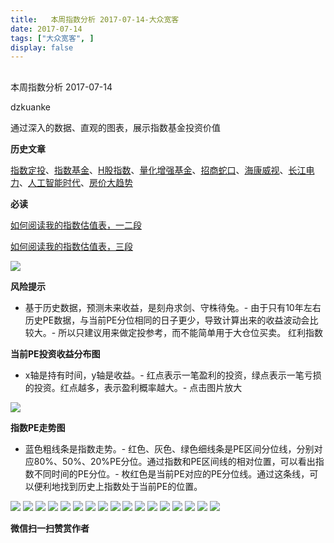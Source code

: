 ```yaml
---
title:   本周指数分析 2017-07-14-大众宽客
date: 2017-07-14
tags: ["大众宽客", ]
display: false
---
```



## 



本周指数分析 2017-07-14




dzkuanke




通过深入的数据、直观的图表，展示指数基金投资价值


**历史文章**

[指数定投](http://mp.weixin.qq.com/s?__biz=MzAwMTc1MDcwNw==&amp;mid=2648271933&amp;idx=1&amp;sn=ac6f7b376e44b1093c9559fc574670c2&amp;chksm=82f92fe1b58ea6f72b3a16ef74e06006f0bb84573107c12d3f938a0e43040c20a0149f0ec749&amp;scene=21#wechat_redirect)、[指数基金](http://mp.weixin.qq.com/s?__biz=MzAwMTc1MDcwNw==&amp;mid=2648271880&amp;idx=1&amp;sn=d2267d70c34cebfa9294e4e5dea7420d&amp;chksm=82f92fd4b58ea6c202fbf4896f14d8cbe788bdae1f20cc5f25b79fb15baa5dc213fe3701c34c&amp;scene=21#wechat_redirect)、[H股指数](http://mp.weixin.qq.com/s?__biz=MzAwMTc1MDcwNw==&amp;mid=2648271851&amp;idx=1&amp;sn=2aeb4628e081467a2a24929368c2871a&amp;chksm=82f92837b58ea12153cfbf433d537f35bc07467904e496b8dbcdcdb292114ecaafdce23b4339&amp;scene=21#wechat_redirect)、[量化增强基金](http://mp.weixin.qq.com/s?__biz=MzAwMTc1MDcwNw==&amp;mid=2648271895&amp;idx=1&amp;sn=f19909fdde51c21b2b817a4df839d219&amp;chksm=82f92fcbb58ea6ddb74259952f94fbc27aebec2ae9af694b63caa6d3014ac02d648d98e6cebf&amp;scene=21#wechat_redirect)、[招商蛇口](http://mp.weixin.qq.com/s?__biz=MzAwMTc1MDcwNw==&amp;mid=2648271942&amp;idx=1&amp;sn=a1e88955f8d7f0d083884c1d6d6bd806&amp;chksm=82f92f9ab58ea68c2a59fb9369fd8bdd6064ecfda6d5dd9a29d99c723bad73583fac93a438b6&amp;scene=21#wechat_redirect)、[海康威视](http://mp.weixin.qq.com/s?__biz=MzAwMTc1MDcwNw==&amp;mid=2648271950&amp;idx=1&amp;sn=764532ee89c33e91719609d18f0ca7ea&amp;chksm=82f92f92b58ea6844bbdbca284497101ef0398c2f3b7544d92cf5a317f8f78e3e92d55280c0f&amp;scene=21#wechat_redirect)、[长江电力](http://mp.weixin.qq.com/s?__biz=MzAwMTc1MDcwNw==&amp;mid=2648271943&amp;idx=1&amp;sn=aa31f79b5eaf8a8b6dbb3da4a7bf3440&amp;chksm=82f92f9bb58ea68db6558a129c50e76ab902d00312a4614b4abb7a792aaf851769e1c769e2fe&amp;scene=21#wechat_redirect)、[人工智能时代](http://mp.weixin.qq.com/s?__biz=MzAwMTc1MDcwNw==&amp;mid=2648271966&amp;idx=1&amp;sn=86dff0506c7c0dfdca1f7b8756595906&amp;chksm=82f92f82b58ea694f03e4c9eb05438b791b8b7212ad6e9ad97aa6459b7ac4c53f1ee048fe934&amp;scene=21#wechat_redirect)、[房价大趋势](http://mp.weixin.qq.com/s?__biz=MzAwMTc1MDcwNw==&amp;mid=2648271977&amp;idx=1&amp;sn=f7b86f79fa6fc1e75833012c327c0fcd&amp;chksm=82f92fb5b58ea6a3c042c0eecdf02391a5c1cfd01b69beea993928f30327cecfd10af20dae24&amp;scene=21#wechat_redirect)



**必读**

[如何阅读我的指数估值表，一二段](http://mp.weixin.qq.com/s?__biz=MzAwMTc1MDcwNw==&amp;mid=2648272034&amp;idx=1&amp;sn=12b1858af175753f5ccebc0bc6c4cb4f&amp;chksm=82f92f7eb58ea668f844f51102599d20bb8730f438010159de83e85a4a34df3d44d568a9feb2&amp;scene=21#wechat_redirect)

[如何阅读我的指数估值表，三段](http://mp.weixin.qq.com/s?__biz=MzAwMTc1MDcwNw==&amp;mid=2648272039&amp;idx=1&amp;sn=09c59d023c3ce227046966f260777cd5&amp;chksm=82f92f7bb58ea66dab5c428c2205bd4dda180360b643b28a357ab3e73a38d19303124242ad4d&amp;scene=21#wechat_redirect)



<img data-s="300,640" data-type="png" src="http://mmbiz.qpic.cn/mmbiz_png/PKw3FQPmhIiafNV4h4iaGDCJukvJLaoBBLhH8EibQM6ZGCFF6MkGoPgtrZNmvzH3FI8ajEMQVPg1k72RwvTmZicYicA/0?wx_fmt=png" class="" data-ratio="0.4849056603773585" data-w="1060"/>

**风险提示**
- 基于历史数据，预测未来收益，是刻舟求剑、守株待兔。- 由于只有10年左右历史PE数据，与当前PE分位相同的日子更少，导致计算出来的收益波动会比较大。- 所以只建议用来做定投参考，而不能简单用于大仓位买卖。
红利指数



**当前PE投资收益分布图**
- x轴是持有时间，y轴是收益。- 红点表示一笔盈利的投资，绿点表示一笔亏损的投资。红点越多，表示盈利概率越大。- 点击图片放大
<img data-s="300,640" data-type="png" src="http://mmbiz.qpic.cn/mmbiz_png/PKw3FQPmhIiafNV4h4iaGDCJukvJLaoBBLP12TUm9fTZjGibGc2wKPicIQDyj2J1icj2lXH9Y1LwicxG0PlHdibgEwfCQ/0?wx_fmt=png" style="" class="" data-ratio="0.6369426751592356" data-w="1256"/>

**指数PE走势图**
- 蓝色粗线条是指数走势。- 红色、灰色、绿色细线条是PE区间分位线，分别对应80%、50%、20%PE分位。通过指数和PE区间线的相对位置，可以看出指数不同时间的PE分位。- 枚红色是当前PE对应的PE分位线。通过这条线，可以便利地找到历史上指数处于当前PE的位置。
<img data-s="300,640" data-type="png" src="http://mmbiz.qpic.cn/mmbiz_png/PKw3FQPmhIiafNV4h4iaGDCJukvJLaoBBLH9JscicicvjOMde333gmiar9xnPlgc9hzuMYfwicIPiaibHxhqOIIKxgmib9A/0?wx_fmt=png" style="" class="" data-ratio="0.5184016824395373" data-w="1902"/>

<img data-s="300,640" data-type="png" src="http://mmbiz.qpic.cn/mmbiz_png/PKw3FQPmhIiafNV4h4iaGDCJukvJLaoBBLf8gLJxqGeM3CwSkHUqXFNDQm8icSRLIhEdmNv9r3kWJgBp8JKnym7QQ/0?wx_fmt=png" style="" class="" data-ratio="0.6333333333333333" data-w="1260"/>

<img data-s="300,640" data-type="png" src="http://mmbiz.qpic.cn/mmbiz_png/PKw3FQPmhIiafNV4h4iaGDCJukvJLaoBBLRCutibkSwQ8bv4hLLyOPOgaaGgqaqBLCp8zxqmXSjpS2RfrYkKpELqA/0?wx_fmt=png" style="" class="" data-ratio="0.5167014613778705" data-w="1916"/>

<img data-s="300,640" data-type="png" src="http://mmbiz.qpic.cn/mmbiz_png/PKw3FQPmhIiafNV4h4iaGDCJukvJLaoBBLO7xDWbhGMGtKJiaPql1jMRHLlibmOAnoicSPI5A4V40PBQz16S2zB3cWw/0?wx_fmt=png" style="" class="" data-ratio="0.6386687797147385" data-w="1262"/>

<img data-s="300,640" data-type="png" src="http://mmbiz.qpic.cn/mmbiz_png/PKw3FQPmhIiafNV4h4iaGDCJukvJLaoBBLRwJ68aoVsJboNaeO5K9cZEZOOiaRRUwqjC9lVEcC4LNyg4UCpZdaMVw/0?wx_fmt=png" style="" class="" data-ratio="0.518595041322314" data-w="1936"/>

<img data-s="300,640" data-type="png" src="http://mmbiz.qpic.cn/mmbiz_png/PKw3FQPmhIiafNV4h4iaGDCJukvJLaoBBLIMfYlR4sK9XJULjvrNneRNdfBcmug6oYv2LGNMXam3upoEm9Mesib4w/0?wx_fmt=png" style="" class="" data-ratio="0.6411483253588517" data-w="1254"/>

<img data-s="300,640" data-type="png" src="http://mmbiz.qpic.cn/mmbiz_png/PKw3FQPmhIiafNV4h4iaGDCJukvJLaoBBLCG0ibr1gGYgDibJibW2Y3ZsXsS3rqURlMic91nAMsXOvdsrjrUFuunSTQA/0?wx_fmt=png" style="" class="" data-ratio="0.518595041322314" data-w="1936"/>

<img data-s="300,640" data-type="png" src="http://mmbiz.qpic.cn/mmbiz_png/PKw3FQPmhIiafNV4h4iaGDCJukvJLaoBBLjpqCubl7VUmbfnK8TeIcTgic8ib0fDnPxdOqt22umWSjzicVt1mdnDPZg/0?wx_fmt=png" style="" class="" data-ratio="0.6507936507936508" data-w="1260"/>

<img data-s="300,640" data-type="png" src="http://mmbiz.qpic.cn/mmbiz_png/PKw3FQPmhIiafNV4h4iaGDCJukvJLaoBBLkh1RMAQSZMpboNd6mhXb3OvKpzexvI9cPvMCeumbd00So3XqldLiasw/0?wx_fmt=png" style="" class="" data-ratio="0.5302713987473904" data-w="1916"/>

<img data-s="300,640" data-type="png" src="http://mmbiz.qpic.cn/mmbiz_png/PKw3FQPmhIiafNV4h4iaGDCJukvJLaoBBLt9icCMDyyFwo8PLnTMTYHJickSNhHsapic6LdDYWjKTLRUDGoWAvldic3A/0?wx_fmt=png" style="" class="" data-ratio="0.6352201257861635" data-w="1272"/>

<img data-s="300,640" data-type="png" src="http://mmbiz.qpic.cn/mmbiz_png/PKw3FQPmhIiafNV4h4iaGDCJukvJLaoBBLw2vfAUNtxAibpV7TgScfuWyFpzkDpE03e6PY5ULJXia94ibE4icdx2hdhA/0?wx_fmt=png" style="" class="" data-ratio="0.5139318885448917" data-w="1938"/>

<img data-s="300,640" data-type="png" src="http://mmbiz.qpic.cn/mmbiz_png/PKw3FQPmhIiafNV4h4iaGDCJukvJLaoBBL64uqiaxpzJddia4RjXwxqLooV0Vq056oJrob7uPZYjxxFAhNiazvVfyag/0?wx_fmt=png" style="" class="" data-ratio="0.6336477987421384" data-w="1272"/>

<img data-s="300,640" data-type="png" src="http://mmbiz.qpic.cn/mmbiz_png/PKw3FQPmhIiafNV4h4iaGDCJukvJLaoBBLknckgVbTJ7KJht6WXcKNNAC0v5nRFibHMzNNogzBv1xibFL7HhJdvHXg/0?wx_fmt=png" style="" class="" data-ratio="0.5161290322580645" data-w="1922"/>

<img data-s="300,640" data-type="png" src="http://mmbiz.qpic.cn/mmbiz_png/PKw3FQPmhIiafNV4h4iaGDCJukvJLaoBBLVfpCgME3icObkZ0z7JdftPVunia8Oyd5TmsOBwUIzZkVwPAetPibshPiaw/0?wx_fmt=png" style="" class="" data-ratio="0.6299212598425197" data-w="1270"/>

<img data-s="300,640" data-type="png" src="http://mmbiz.qpic.cn/mmbiz_png/PKw3FQPmhIiafNV4h4iaGDCJukvJLaoBBLTjx5icZiaagycljfdmD13B2PzdnNddcAvShpMLSAkXrGx8b4qnuzzCaA/0?wx_fmt=png" style="" class="" data-ratio="0.5257082896117523" data-w="1906"/>

<img data-s="300,640" data-type="png" src="http://mmbiz.qpic.cn/mmbiz_png/PKw3FQPmhIiafNV4h4iaGDCJukvJLaoBBLU2N63wMFdK28NxwwA8qnHaAJ50BDVB0kaJ6fwMmIbA4DicYbgMSWVgQ/0?wx_fmt=png" style="" class="" data-ratio="0.6232558139534884" data-w="1290"/>

<img data-s="300,640" data-type="png" src="http://mmbiz.qpic.cn/mmbiz_png/PKw3FQPmhIiafNV4h4iaGDCJukvJLaoBBLI4pDfiakIj5Nqv9HwQmV6173dCTvj9H7ClmiaicnfI8VD85sEzIicxNPVA/0?wx_fmt=png" style="" class="" data-ratio="0.516028955532575" data-w="1934"/>




**微信扫一扫赞赏作者**